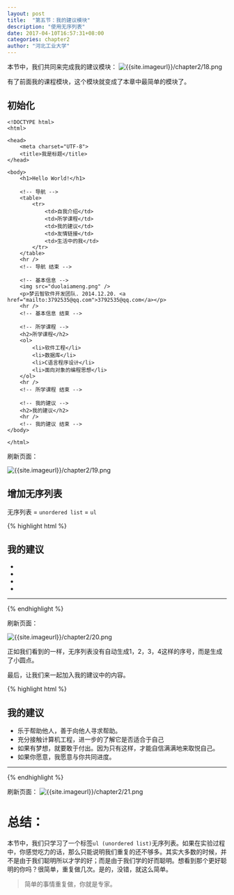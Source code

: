 ```yaml
---
layout: post
title:  "第五节：我的建议模块"
description: "使用无序列表"
date: 2017-04-10T16:57:31+08:00
categories: chapter2
author: "河北工业大学"
---
```

本节中，我们共同来完成我的建议模块：
![{{site.imageurl}}/chapter2/18.png]({{site.imageurl}}/chapter2/18.png)

有了前面我的课程模块，这个模块就变成了本章中最简单的模块了。

## 初始化
```
<!DOCTYPE html>
<html>

<head>
    <meta charset="UTF-8">
    <title>我是标题</title>
</head>

<body>
    <h1>Hello World!</h1>

    <!-- 导航 -->
    <table>
        <tr>
            <td>自我介绍</td>
            <td>所学课程</td>
            <td>我的建议</td>
            <td>友情链接</td>
            <td>生活中的我</td>
        </tr>
    </table>
    <hr />
    <!-- 导航 结束 -->

    <!-- 基本信息 -->
    <img src="duolaiameng.png" />
    <p>梦云智软件开发团队. 2014.12.20. <a href="mailto:3792535@qq.com">3792535@qq.com</a></p>
    <hr />
    <!-- 基本信息 结束 -->

    <!-- 所学课程 -->
    <h2>所学课程</h2>
    <ol>
        <li>软件工程</li>
        <li>数据库</li>
        <li>C语言程序设计</li>
        <li>面向对象的编程思想</li>
    </ol>
    <hr />
    <!-- 所学课程 结束 -->

    <!-- 我的建议 -->
    <h2>我的建议</h2>
    <hr />
    <!-- 我的建议 结束 -->
</body>

</html>
```
刷新页面：

![{{site.imageurl}}/chapter2/19.png]({{site.imageurl}}/chapter2/19.png)

## 增加无序列表
无序列表 = `unordered list` = `ul`

{% highlight html %}
    <!-- 我的建议 -->
    <h2>我的建议</h2>
    <ul>
        <li></li>
        <li></li>
        <li></li>
        <li></li>
    </ul>
    <hr />
    <!-- 我的建议 结束 -->
{% endhighlight %}

刷新页面：

![{{site.imageurl}}/chapter2/20.png]({{site.imageurl}}/chapter2/20.png)

正如我们看到的一样，无序列表没有自动生成1，2，3，4这样的序号，而是生成了小圆点。

最后，让我们来一起加入我的建议中的内容。

{% highlight html %}
    <!-- 我的建议 -->
    <h2>我的建议</h2>
    <ul>
        <li>乐于帮助他人，善于向他人寻求帮助。</li>
        <li>充分接触计算机工程，进一步的了解它是否适合于自己</li>
        <li>如果有梦想，就要敢于付出。因为只有这样，才能自信满满地来取悦自己。</li>
        <li>如果你愿意，我愿意与你共同进度。</li>
    </ul>
    <hr />
    <!-- 我的建议 结束 -->
{% endhighlight %}

刷新页面：
![{{site.imageurl}}/chapter2/21.png]({{site.imageurl}}/chapter2/21.png)

# 总结：
本节中，我们只学习了一个标签`ul (unordered list)`无序列表。如果在实验过程中，你感觉吃力的话，那么只能说明我们重复的还不够多。其实大多数的时候，并不是由于我们聪明所以才学的好；而是由于我们学的好而聪明。想看到那个更好聪明的你吗？很简单，重复做几次。是的，没错，就这么简单。  

> 简单的事情重复做，你就是专家。






